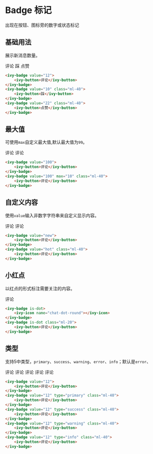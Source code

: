# Badge 标记

出现在按钮、图标旁的数字或状态标记

## 基础用法

展示新消息数量。

<ivy-badge value="12">
    <ivy-button>评论</ivy-button>
</ivy-badge>
<ivy-badge value="10" class="ml-40">
    <ivy-button>踩</ivy-button>
</ivy-badge>
<ivy-badge value="22" class="ml-40">
    <ivy-button>点赞</ivy-button>
</ivy-badge>

```html
<ivy-badge value="12">
    <ivy-button>评论</ivy-button>
</ivy-badge>
<ivy-badge value="10" class="ml-40">
    <ivy-button>踩</ivy-button>
</ivy-badge>
<ivy-badge value="22" class="ml-40">
    <ivy-button>点赞</ivy-button>
</ivy-badge>
```

## 最大值

可使用`max`自定义最大值,默认最大值为`99`。

<ivy-badge value="100">
    <ivy-button>评论</ivy-button>
</ivy-badge>
<ivy-badge value="100" max="10" class="ml-40">
    <ivy-button>评论</ivy-button>
</ivy-badge>

```html
<ivy-badge value="100">
    <ivy-button>评论</ivy-button>
</ivy-badge>
<ivy-badge value="100" max="10" class="ml-40">
    <ivy-button>评论</ivy-button>
</ivy-badge>
```

## 自定义内容

使用`value`输入非数字字符串来自定义显示内容。

<ivy-badge value="new">
    <ivy-button>评论</ivy-button>
</ivy-badge>
<ivy-badge value="hot" class="ml-40">
    <ivy-button>评论</ivy-button>
</ivy-badge>

```html
<ivy-badge value="new">
    <ivy-button>评论</ivy-button>
</ivy-badge>
<ivy-badge value="hot" class="ml-40">
    <ivy-button>评论</ivy-button>
</ivy-badge>
```

## 小红点

以红点的形式标注需要关注的内容。

<ivy-badge is-dot>
    <ivy-icon name="chat-dot-round"></ivy-icon>
</ivy-badge>
<ivy-badge is-dot class="ml-20">
    <ivy-button>评论</ivy-button>
</ivy-badge>

```html
<ivy-badge is-dot>
    <ivy-icon name="chat-dot-round"></ivy-icon>
</ivy-badge>
<ivy-badge is-dot class="ml-20">
    <ivy-button>评论</ivy-button>
</ivy-badge>
```

## 类型

支持5中类型，`primary`、`success`、`warning`、`error`、`info`；默认是`error`、

<ivy-badge value="12">
    <ivy-button>评论</ivy-button>
</ivy-badge>
<ivy-badge value="12" type="primary" class="ml-40">
    <ivy-button>评论</ivy-button>
</ivy-badge>
<ivy-badge value="12" type="success" class="ml-40">
    <ivy-button>评论</ivy-button>
</ivy-badge>
<ivy-badge value="12" type="warning" class="ml-40">
    <ivy-button>评论</ivy-button>
</ivy-badge>
<ivy-badge value="12" type="info" class="ml-40">
    <ivy-button>评论</ivy-button>
</ivy-badge>

```html
<ivy-badge value="12">
    <ivy-button>评论</ivy-button>
</ivy-badge>
<ivy-badge value="12" type="primary" class="ml-40">
    <ivy-button>评论</ivy-button>
</ivy-badge>
<ivy-badge value="12" type="success" class="ml-40">
    <ivy-button>评论</ivy-button>
</ivy-badge>
<ivy-badge value="12" type="warning" class="ml-40">
    <ivy-button>评论</ivy-button>
</ivy-badge>
<ivy-badge value="12" type="info" class="ml-40">
    <ivy-button>评论</ivy-button>
</ivy-badge>
```
